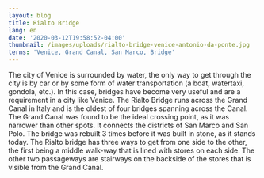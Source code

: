```yaml
---
layout: blog
title: Rialto Bridge
lang: en
date: '2020-03-12T19:58:52-04:00'
thumbnail: /images/uploads/rialto-bridge-venice-antonio-da-ponte.jpg
terms: 'Venice, Grand Canal, San Marco, Bridge'
---
```

The city of Venice is surrounded by water, the only way to get through the city is by car or by some form of water transportation (a boat, watertaxi, gondola, etc.). In this case, bridges have become very useful and are a requirement in a city like Venice. The Rialto Bridge runs across the Grand Canal in Italy and is the oldest of four bridges spanning across the Canal. The Grand Canal was found to be the ideal crossing point, as it was narrower than other spots. It connects the districts of San Marco and San Polo. The bridge was rebuilt 3 times before it was built in stone, as it stands today. The Rialto bridge has three ways to get from one side to the other, the first being a middle walk-way that is lined with stores on each side. The other two passageways are stairways on the backside of the stores that is visible from the Grand Canal.
